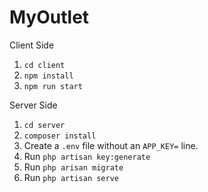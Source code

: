 # MyOutlet
Client Side
1. `cd client`
2. `npm install`
3. `npm run start`

Server Side 
 1. `cd server`
 2. `composer install`
 3. Create a `.env` file without an `APP_KEY=` line.
 4. Run `php artisan key:generate`
 5. Run `php arisan migrate`
 6. Run `php artisan serve`